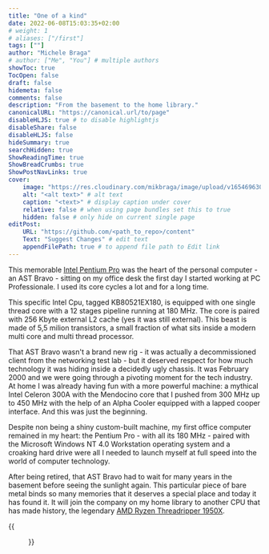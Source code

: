 ```yaml
---
title: "One of a kind"
date: 2022-06-08T15:03:35+02:00
# weight: 1
# aliases: ["/first"]
tags: [""]
author: "Michele Braga"
# author: ["Me", "You"] # multiple authors
showToc: true
TocOpen: false
draft: false
hidemeta: false
comments: false
description: "From the basement to the home library."
canonicalURL: "https://canonical.url/to/page"
disableHLJS: true # to disable highlightjs
disableShare: false
disableHLJS: false
hideSummary: true
searchHidden: true
ShowReadingTime: true
ShowBreadCrumbs: true
ShowPostNavLinks: true
cover:
    image: "https://res.cloudinary.com/mikbraga/image/upload/v1654696309/blog/intel-pentium-pro_rdhlwg.jpg" # image path/url
    alt: "<alt text>" # alt text
    caption: "<text>" # display caption under cover
    relative: false # when using page bundles set this to true
    hidden: false # only hide on current single page
editPost:
    URL: "https://github.com/<path_to_repo>/content"
    Text: "Suggest Changes" # edit text
    appendFilePath: true # to append file path to Edit link
---
```


This memorable [Intel Pentium Pro](https://ark.intel.com/content/www/it/it/ark/products/49950/intel-pentium-pro-processor-180-mhz-256k-cache-60-mhz-fsb.html) was the heart of the personal computer - an AST Bravo - sitting on my office desk the first day I started working at PC Professionale. I used its core cycles a lot and for a long time.

This specific Intel Cpu, tagged KB80521EX180, is equipped with one single thread core with a 12 stages pipeline running at 180 MHz. The core is paired with 256 Kbyte external L2 cache (yes it was still external). This beast is made of 5,5 milion transistors, a small fraction of what sits inside a modern multi core and multi thread processor.

That AST Bravo wasn't a brand new rig - it was actually a decommissioned client from the networking test lab - but it deserved respect for how much technology it was hiding inside a decidedly ugly chassis.
It was February 2000 and we were going through a pivoting moment for the tech industry. At home I was already having fun with a more powerful machine: a mythical Intel Celeron 300A with the Mendocino core that I pushed from 300 MHz up to 450 MHz with the help of an Alpha Cooler equipped with a lapped cooper interface. And this was just the beginning. 

Despite non being a shiny custom-built machine, my first office computer remained in my heart: the Pentium Pro - with all its 180 MHz - paired with the Microsoft Windows NT 4.0 Workstation operating system and a croaking hard drive were all I needed to launch myself at full speed into the world of computer technology.

After being retired, that AST Bravo had to wait for many years in the basement before seeing the sunlight again. This particular piece of bare metal binds so many memories that it deserves a special place and today it has found it. It will join the company on my home library to another CPU that has made history, the legendary [AMD Ryzen Threadripper 1950X](https://www.amd.com/en/products/cpu/amd-ryzen-threadripper-1950x).

{{<figure src="https://res.cloudinary.com/mikbraga/image/upload/v1654699524/blog/amd-threadripper-1950x_mvtwql.jpg" title="">}}
